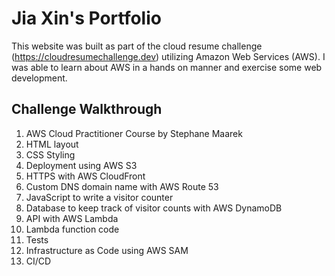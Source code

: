 # Jia Xin's Portfolio

This website was built as part of the cloud resume challenge (https://cloudresumechallenge.dev) utilizing Amazon Web Services (AWS). I was able to learn about AWS in a hands on manner and exercise some web development.

## Challenge Walkthrough

1. AWS Cloud Practitioner Course by Stephane Maarek
2. HTML layout
3. CSS Styling
4. Deployment using AWS S3
5. HTTPS with AWS CloudFront
6. Custom DNS domain name with AWS Route 53
7. JavaScript to write a visitor counter
8. Database to keep track of visitor counts with AWS DynamoDB
9. API with AWS Lambda
10. Lambda function code
11. Tests
12. Infrastructure as Code using AWS SAM
13. CI/CD
